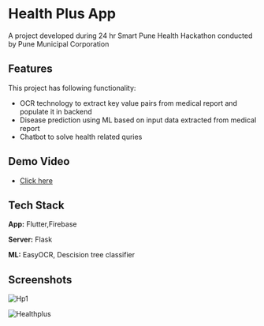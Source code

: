 
# Health Plus App

A project developed during 24 hr Smart Pune Health Hackathon conducted by Pune Municipal Corporation

## Features

This project has following functionality:

- OCR technology to extract key value pairs from medical report and populate it in backend
- Disease prediction using ML based on input data extracted from medical report
- Chatbot to solve health related quries 


## Demo Video



  - [Click here](https://drive.google.com/file/d/1aIVbOvUTjamIrEZFJdoWVjRWhfjFJrhI/view?usp=sharing)
## Tech Stack

**App:** Flutter,Firebase

**Server:** Flask

**ML:** EasyOCR, Descision tree classifier

## Screenshots

![Hp1](https://user-images.githubusercontent.com/97781791/236621313-37bbf557-6ab4-45ae-8096-9724b896353a.png)

![Healthplus](https://user-images.githubusercontent.com/97781791/236621334-d698d88d-3e4e-4372-8a27-49722738d76d.png)


